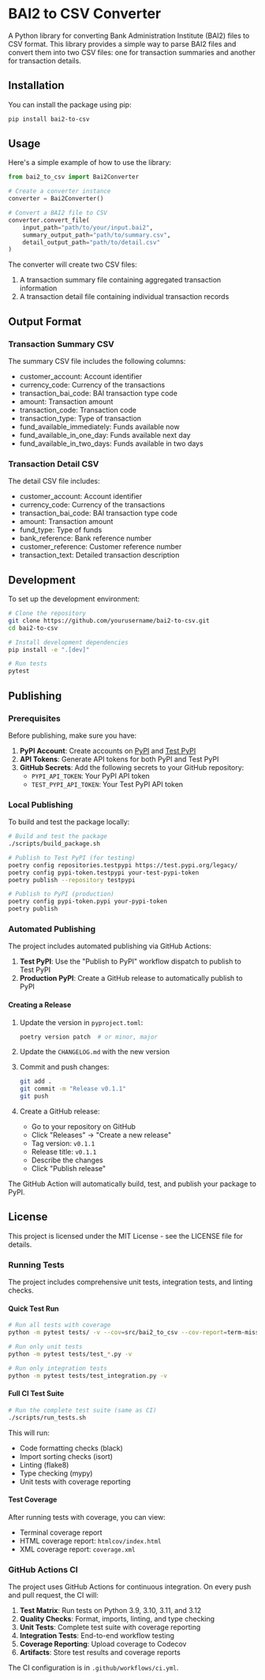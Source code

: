 # BAI2 to CSV Converter

A Python library for converting Bank Administration Institute (BAI2) files to CSV format. This library provides a simple way to parse BAI2 files and convert them into two CSV files: one for transaction summaries and another for transaction details.

## Installation

You can install the package using pip:

```bash
pip install bai2-to-csv
```

## Usage

Here's a simple example of how to use the library:

```python
from bai2_to_csv import Bai2Converter

# Create a converter instance
converter = Bai2Converter()

# Convert a BAI2 file to CSV
converter.convert_file(
    input_path="path/to/your/input.bai2",
    summary_output_path="path/to/summary.csv",
    detail_output_path="path/to/detail.csv"
)
```

The converter will create two CSV files:
1. A transaction summary file containing aggregated transaction information
2. A transaction detail file containing individual transaction records

## Output Format

### Transaction Summary CSV
The summary CSV file includes the following columns:
- customer_account: Account identifier
- currency_code: Currency of the transactions
- transaction_bai_code: BAI transaction type code
- amount: Transaction amount
- transaction_code: Transaction code
- transaction_type: Type of transaction
- fund_available_immediately: Funds available now
- fund_available_in_one_day: Funds available next day
- fund_available_in_two_days: Funds available in two days

### Transaction Detail CSV
The detail CSV file includes:
- customer_account: Account identifier
- currency_code: Currency of the transactions
- transaction_bai_code: BAI transaction type code
- amount: Transaction amount
- fund_type: Type of funds
- bank_reference: Bank reference number
- customer_reference: Customer reference number
- transaction_text: Detailed transaction description

## Development

To set up the development environment:

```bash
# Clone the repository
git clone https://github.com/yourusername/bai2-to-csv.git
cd bai2-to-csv

# Install development dependencies
pip install -e ".[dev]"

# Run tests
pytest
```

## Publishing

### Prerequisites

Before publishing, make sure you have:

1. **PyPI Account**: Create accounts on [PyPI](https://pypi.org/account/register/) and [Test PyPI](https://test.pypi.org/account/register/)
2. **API Tokens**: Generate API tokens for both PyPI and Test PyPI
3. **GitHub Secrets**: Add the following secrets to your GitHub repository:
   - `PYPI_API_TOKEN`: Your PyPI API token
   - `TEST_PYPI_API_TOKEN`: Your Test PyPI API token

### Local Publishing

To build and test the package locally:

```bash
# Build and test the package
./scripts/build_package.sh

# Publish to Test PyPI (for testing)
poetry config repositories.testpypi https://test.pypi.org/legacy/
poetry config pypi-token.testpypi your-test-pypi-token
poetry publish --repository testpypi

# Publish to PyPI (production)
poetry config pypi-token.pypi your-pypi-token
poetry publish
```

### Automated Publishing

The project includes automated publishing via GitHub Actions:

1. **Test PyPI**: Use the "Publish to PyPI" workflow dispatch to publish to Test PyPI
2. **Production PyPI**: Create a GitHub release to automatically publish to PyPI

#### Creating a Release

1. Update the version in `pyproject.toml`:
   ```bash
   poetry version patch  # or minor, major
   ```

2. Update the `CHANGELOG.md` with the new version

3. Commit and push changes:
   ```bash
   git add .
   git commit -m "Release v0.1.1"
   git push
   ```

4. Create a GitHub release:
   - Go to your repository on GitHub
   - Click "Releases" → "Create a new release"
   - Tag version: `v0.1.1`
   - Release title: `v0.1.1`
   - Describe the changes
   - Click "Publish release"

The GitHub Action will automatically build, test, and publish your package to PyPI.

## License

This project is licensed under the MIT License - see the LICENSE file for details.

### Running Tests

The project includes comprehensive unit tests, integration tests, and linting checks.

#### Quick Test Run
```bash
# Run all tests with coverage
python -m pytest tests/ -v --cov=src/bai2_to_csv --cov-report=term-missing

# Run only unit tests
python -m pytest tests/test_*.py -v

# Run only integration tests
python -m pytest tests/test_integration.py -v
```

#### Full CI Test Suite
```bash
# Run the complete test suite (same as CI)
./scripts/run_tests.sh
```

This will run:
- Code formatting checks (black)
- Import sorting checks (isort)
- Linting (flake8)
- Type checking (mypy)
- Unit tests with coverage reporting

#### Test Coverage
After running tests with coverage, you can view:
- Terminal coverage report
- HTML coverage report: `htmlcov/index.html`
- XML coverage report: `coverage.xml`

### GitHub Actions CI

The project uses GitHub Actions for continuous integration. On every push and pull request, the CI will:

1. **Test Matrix**: Run tests on Python 3.9, 3.10, 3.11, and 3.12
2. **Quality Checks**: Format, imports, linting, and type checking
3. **Unit Tests**: Complete test suite with coverage reporting
4. **Integration Tests**: End-to-end workflow testing
5. **Coverage Reporting**: Upload coverage to Codecov
6. **Artifacts**: Store test results and coverage reports

The CI configuration is in `.github/workflows/ci.yml`.
